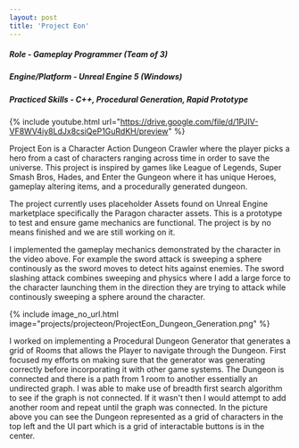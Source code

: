 ```yaml
---
layout: post
title: 'Project Eon'
---
```


##### Role - Gameplay Programmer (Team of 3)
##### Engine/Platform - Unreal Engine 5 (Windows)
##### Practiced Skills - C++, Procedural Generation, Rapid Prototype

{% include youtube.html url="https://drive.google.com/file/d/1PJIV-VF8WV4iy8LdJx8csiQeP1GuRdKH/preview" %}

Project Eon is a Character Action Dungeon Crawler where the player picks a hero from a cast of characters ranging across time in order to save the universe. This project is inspired by games like League of Legends, Super Smash Bros, Hades, and Enter the Gungeon where it has unique Heroes, gameplay altering items, and a procedurally generated dungeon.

The project currently uses placeholder Assets found on Unreal Engine marketplace specifically the Paragon character assets. This is a prototype to test and ensure game mechanics are functional. The project is by no means finished and we are still working on it.

I implemented the gameplay mechanics demonstrated by the character in the video above. For example the sword attack is sweeping a sphere continously as the sword moves to detect hits against enemies. The sword slashing attack combines sweeping and physics where I add a large force to the character launching them in the direction they are trying to attack while continously sweeping a sphere around the character.

{% include image_no_url.html image="projects/projecteon/ProjectEon_Dungeon_Generation.png" %}

I worked on implementing a Procedural Dungeon Generator that generates a grid of Rooms that allows the Player to navigate through the Dungeon. First focused my efforts on making sure that the generator was generating correctly before incorporating it with other game systems. The Dungeon is connected and there is a path from 1 room to another essentially an undirected graph. I was able to make use of breadth first search algorithm to see if the graph is not connected. If it wasn't then I would attempt to add another room and repeat until the graph was connected. In the picture above you can see the Dungeon represented as a grid of characters in the top left and the UI part which is a grid of interactable buttons is in the center.
